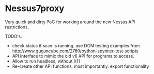 # Nessus7proxy
Very quick and dirty PoC for working around the new Nessus API restrictions. 

TODO's: 
- check status if scan is running, use DOM testing examples from http://www.guguncube.com/2760/python-spynner-test-scripts
- API interface to mimic the old v6 API for programs to access.
- Allow to run headless, without X11
- Re-create other API functions, most importantly: export functionality
